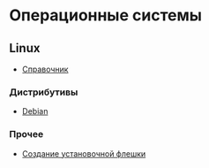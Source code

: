 # Операционные системы


## Linux
* [Справочник](linux/index.md)
### Дистрибутивы
* [Debian](debian/index.md)
### Прочее
* [Создание установочной флешки](usb-installer.md)

